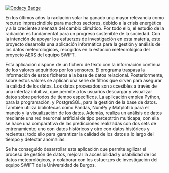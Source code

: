 [![Codacy Badge](https://app.codacy.com/project/badge/Grade/42b01bba0a7f400b85bb010385094c96)](https://app.codacy.com/gh/AlvaroVillarVal/Programaci-n-de-aplicaci-n-para-analisis-de-datos/dashboard?utm_source=gh&utm_medium=referral&utm_content=&utm_campaign=Badge_grade) 

En los últimos años la radiación solar ha ganado una mayor relevancia como recurso imprescindible para muchos sectores, debido a la crisis energética y a la creciente amenaza del cambio climático. Por todo ello, el estudio de la radiación es fundamental para un progreso sostenible de la sociedad. Con la intención de apoyar los esfuerzos de investigación en esta materia, este proyecto desarrolla una aplicación informática para la gestión y análisis de los datos meteorológicos, recogidos en la estación meteorológica del proyecto AERS del equipo SWIFT.

Esta aplicación dispone de un fichero de texto con la información continua de los valores adquiridos por los sensores. El programa traspasa la información de estos ficheros a la base de datos relacional. Posteriormente, sobre estos valores se aplican una serie de filtros que sirven para asegurar la calidad de los datos. Los datos procesados son accesibles a través de una interfaz intuitiva, que permite a los usuarios descargar y visualizar datos sobre periodos de tiempo específicos. La aplicación emplea Python, para la programación, y PostgreSQL, para la gestión de la base de datos. También utiliza bibliotecas como Pandas, NumPy y Matplotlib para el manejo y la visualización de los datos. Además, realiza un análisis de datos mediante una red neuronal artificial de tipo perceptrón multicapa; con ella se hace una comparativa de las predicciones realizadas con dos sets de entrenamiento; uno con datos históricos y otro con datos históricos y recientes; todo ello para garantizar la calidad de los datos a lo largo del tiempo y detectar anomalías.

Se ha conseguido desarrollar esta aplicación que permite agilizar el proceso de gestión de datos, mejorar la accesibilidad y usabilidad de los datos meteorológicos, y colaborar con los esfuerzos de investigación del equipo SWIFT de la Universidad de Burgos.
